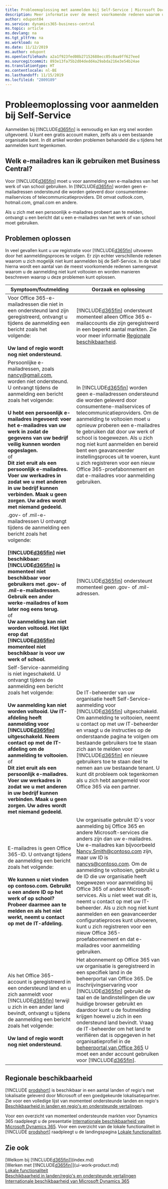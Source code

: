 ```yaml
---
title: Probleemoplossing met aanmelden bij Self-Service | Microsoft Docs
description: Meer informatie over de meest voorkomende redenen waarom u de inschrijving bij Business Central niet kunt voltooien, en manieren om het op te lossen.
author: edupont04
ms.service: dynamics365-business-central
ms.topic: article
ms.devlang: na
ms.tgt_pltfrm: na
ms.workload: na
ms.date: 11/12/2019
ms.author: edupont
ms.openlocfilehash: a2a1f923fed08b27152688ecc05c0aa9ff627eed
ms.sourcegitcommit: 893e13fa75b2d04dedd4a29abda216e3e54b24ae
ms.translationtype: HT
ms.contentlocale: nl-BE
ms.lasthandoff: 11/15/2019
ms.locfileid: "2809189"
---
```

# <a name="troubleshooting-self-service-sign-up"></a>Probleemoplossing voor aanmelden bij Self-Service
Aanmelden bij [!INCLUDE[d365fin](includes/d365fin_md.md)] is eenvoudig en kan erg snel worden uitgevoerd. U kunt een gratis account maken, zelfs als u een bestaande organisatie bent. In dit artikel worden problemen behandeld die u tijdens het aanmelden kunt tegenkomen.

## <a name="what-email-address-can-i-use-with-business-central"></a>Welk e-mailadres kan ik gebruiken met Business Central?
Voor [!INCLUDE[d365fin](includes/d365fin_md.md)] moet u voor aanmelding een e-mailadres van het werk of van school gebruiken. In [!INCLUDE[d365fin](includes/d365fin_md.md)] worden geen e-mailadressen ondersteund die worden geleverd door consumentene-mailservices of telecommunicatieproviders. Dit omvat outlook.com, hotmail.com, gmail.com en andere.

Als u zich met een persoonlijk e-mailadres probeert aan te melden, ontvangt u een bericht dat u een e-mailadres van het werk of van school moet gebruiken.

## <a name="troubleshooting"></a>Problemen oplossen
In veel gevallen kunt u uw registratie voor [!INCLUDE[d365fin](includes/d365fin_md.md)] uitvoeren door het aanmeldingsproces te volgen. Er zijn echter verschillende redenen waarom u zich mogelijk niet kunt aanmelden bij de Self-Service. In de tabel hierna wordt een aantal van de meest voorkomende redenen samengevat waarom u de aanmelding niet kunt voltooien en worden manieren beschreven waarop u deze problemen kunt oplossen.

| Symptoom/foutmelding | Oorzaak en oplossing |
| --------------------- | -------------------- |
| Voor Office 365-e-mailadressen die niet in een ondersteund land zijn geregistreerd, ontvangt u tijdens de aanmelding een bericht zoals het volgende:<br /><br />**Uw land of regio wordt nog niet ondersteund.** |[!INCLUDE[d365fin](includes/d365fin_md.md)] ondersteunt momenteel alleen Office 365 e-mailaccounts die zijn geregistreerd in een beperkt aantal markten. Zie voor meer informatie [Regionale beschikbaarheid](#regional-availability). |
| Persoonlijke e-mailadressen, zoals nancy@gmail.com, worden niet ondersteund. U ontvangt tijdens de aanmelding een bericht zoals het volgende:<br /><br />**U hebt een persoonlijk e-mailadres ingevoerd: voer het e-mailadres van uw werk in zodat de gegevens van uw bedrijf veilig kunnen worden opgeslagen.**<br> of <br> **Dit ziet eruit als een persoonlijk e-mailadres. Voer uw werkadres in zodat we u met anderen in uw bedrijf kunnen verbinden. Maak u geen zorgen. Uw adres wordt met niemand gedeeld.** |In [!INCLUDE[d365fin](includes/d365fin_md.md)] worden geen e-mailadressen ondersteund die worden geleverd door consumentene-mailservices of telecommunicatieproviders. Om de aanmelding te voltooien moet u opnieuw proberen een e-mailadres te gebruiken dat door uw werk of school is toegewezen. Als u zich nog niet kunt aanmelden en bereid bent een geavanceerder instellingsproces uit te voeren, kunt u zich registreren voor een nieuw Office 365-proefabonnement en dat e-mailadres voor aanmelding gebruiken. |
| .gov- of .mil-e-mailadressen U ontvangt tijdens de aanmelding een bericht zoals het volgende:<br /><br />**[!INCLUDE[d365fin](includes/d365fin_md.md)] niet beschikbaar: [!INCLUDE[d365fin](includes/d365fin_md.md)] is momenteel niet beschikbaar voor gebruikers met .gov- of .mil-e-mailadressen. Gebruik een ander werke-mailadres of kom later nog eens terug.** <br>of <br>**Uw aanmelding kan niet worden voltooid. Het lijkt erop dat [!INCLUDE[d365fin](includes/d365fin_md.md)] momenteel niet beschikbaar is voor uw werk of school.** |[!INCLUDE[d365fin](includes/d365fin_md.md)] ondersteunt momenteel geen .gov- of .mil-adressen. |
| Self-Service-aanmelding is niet ingeschakeld. U ontvangt tijdens de aanmelding een bericht zoals het volgende:<br /><br />**Uw aanmelding kan niet worden voltooid. Uw IT-afdeling heeft aanmelding voor [!INCLUDE[d365fin](includes/d365fin_md.md)] uitgeschakeld. Neem contact op met de IT-afdeling om de aanmelding te voltooien.** <br>of <br> **Dit ziet eruit als een persoonlijk e-mailadres. Voer uw werkadres in zodat we u met anderen in uw bedrijf kunnen verbinden. Maak u geen zorgen. Uw adres wordt met niemand gedeeld.** |De IT-beheerder van uw organisatie heeft Self-Service-aanmelding voor [!INCLUDE[d365fin](includes/d365fin_md.md)] uitgeschakeld. Om aanmelding te voltooien, neemt u contact op met uw IT-beheerder en vraagt u de instructies op de onderstaande pagina te volgen om bestaande gebruikers toe te staan zich aan te melden voor [!INCLUDE[d365fin](includes/d365fin_md.md)] en nieuwe gebruikers toe te staan deel te nemen aan uw bestaande tenant. U kunt dit probleem ook tegenkomen als u zich hebt aangemeld voor Office 365 via een partner. |
| E-mailadres is geen Office 365-ID. U ontvangt tijdens de aanmelding een bericht zoals het volgende:<br /><br />**We kunnen u niet vinden op contoso.com. Gebruikt u een andere ID op het werk of op school? Probeer daarmee aan te melden en als het niet werkt, neemt u contact op met de IT-afdeling.** |Uw organisatie gebruikt ID´s voor aanmelding bij Office 365 en andere Microsoft-services die anders zijn dan uw e-mailadres. Uw e-mailadres kan bijvoorbeeld Nancy.Smith@contoso.com zijn, maar uw ID is nancys@contoso.com. Om de aanmelding te voltooien, gebruikt u de ID die uw organisatie heeft toegewezen voor aanmelding bij Office 365 of andere Microsoft-services. Als u niet weet wat dit is, neemt u contact op met uw IT-beheerder. Als u zich nog niet kunt aanmelden en een geavanceerder configuratieproces kunt uitvoeren, kunt u zich registreren voor een nieuw Office 365-proefabonnement en dat e-mailadres voor aanmelding gebruiken. |
| Als het Office 365-account is geregistreerd in een ondersteund land en u zich aanmeldt voor [!INCLUDE[d365fin](includes/d365fin_md.md)] terwijl u zich in een ander land bevindt, ontvangt u tijdens de aanmelding een bericht zoals het volgende:<br /><br />**Uw land of regio wordt nog niet ondersteund.**| Het abonnement op Office 365 van uw organisatie is geregistreerd in een specifiek land in de beheerportal van Office 365. De inschrijvingservaring voor [!INCLUDE[d365fin](includes/d365fin_md.md)] gebruikt de taal en de landinstellingen die uw huidige browser gebruikt en daardoor kunt u de foutmelding krijgen hoewel u zich in een ondersteund land bevindt. Vraag de IT-beheerder om het land te verifiëren dat is opgegeven in het organisatieprofiel in de [beheerportal van Office 365](https://portal.office.com/adminportal/home#/companyprofile) U moet een ander account gebruiken voor [!INCLUDE[d365fin](includes/d365fin_md.md)].|

## <a name="regional-availability"></a>Regionale beschikbaarheid

[!INCLUDE [prodshort](includes/prodshort.md)] is beschikbaar in een aantal landen of regio's met lokalisatie geleverd door Microsoft of een goedgekeurde lokalisatiepartner. Zie voor een volledige lijst van momenteel ondersteunde landen en regio's [Beschikbaarheid in landen en regio's en ondersteunde vertalingen](/dynamics365/business-central/dev-itpro/compliance/apptest-countries-and-translations?toc=/dynamics365/business-central/toc.json).  

Voor een overzicht van momenteel ondersteunde markten voor Dynamics 365 raadpleegt u de presentatie [Internationale beschikbaarheid van Microsoft Dynamics 365](/dynamics365/get-started/availability). Voor een overzicht van de lokale functionaliteit in [!INCLUDE [prodshort](includes/prodshort.md)] raadpleegt u de landingspagina [Lokale functionaliteit](about-localization.md).  

## <a name="see-also"></a>Zie ook

[Welkom bij [!INCLUDE[d365fin](includes/d365fin_long_md.md)]](index.md)  
[Werken met [!INCLUDE[d365fin](includes/d365fin_md.md)]](ui-work-product.md)  
[Lokale functionaliteit](about-localization.md)  
[Beschikbaarheid in landen/regio's en ondersteunde vertalingen](/dynamics365/business-central/dev-itpro/compliance/apptest-countries-and-translations?toc=/dynamics365/business-central/toc.json)  
[Internationale beschikbaarheid van Microsoft Dynamics 365](/dynamics365/get-started/availability)  
